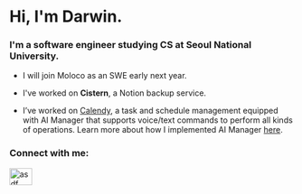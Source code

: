 <h1 align="left">Hi, I'm Darwin.</h1>
<h3 align="left"> I'm a software engineer studying CS at Seoul National University.</h3>

- I will join Moloco as an SWE early next year.
  
- I've worked on **Cistern**, a Notion backup service.

- I’ve worked on [Calendy](https://github.com/snuhcs-course/swpp-2023-project-team-10), a task and schedule management equipped with AI Manager that supports voice/text commands to perform all kinds of operations. Learn more about how I implemented AI Manager [here](https://github.com/snuhcs-course/SNU-swpp-team-10/wiki/Manager-Implementation-Details).

<h3 align="left">Connect with me:</h3>
<p align="left">
<a href="https://linkedin.com/in/darwin-jung-79b059229" target="blank"><img align="center" src="https://raw.githubusercontent.com/rahuldkjain/github-profile-readme-generator/master/src/images/icons/Social/linked-in-alt.svg" alt="asdf" height="30" width="40" /></a>
</p>
